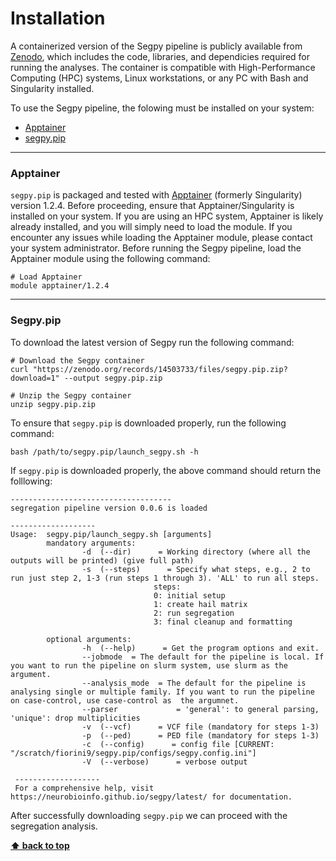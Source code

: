 # Installation
A containerized version of the Segpy pipeline is publicly available from [Zenodo](https://zenodo.org/records/14503733), which includes the code, libraries, and dependicies required for running the analyses. The container is compatible with High-Performance Computing (HPC) systems, Linux workstations, or any PC with Bash and Singularity installed.

To use the Segpy pipeline, the folowing must be installed on your system:

-  [Apptainer](#apptainer)
-  [segpy.pip](#segpypip)

 - - - -

### Apptainer
`segpy.pip` is packaged and tested with [Apptainer](https://apptainer.org/) (formerly Singularity) version 1.2.4. Before proceeding, ensure that Apptainer/Singularity is installed on your system. If you are using an HPC system, Apptainer is likely already installed, and you will simply need to load the module. If you encounter any issues while loading the Apptainer module, please contact your system administrator. Before running the Segpy pipeline, load the Apptainer module using the following command:

```
# Load Apptainer
module apptainer/1.2.4
```

 - - - -

### Segpy.pip
To download the latest version of Segpy run the following command:

```
# Download the Segpy container
curl "https://zenodo.org/records/14503733/files/segpy.pip.zip?download=1" --output segpy.pip.zip

# Unzip the Segpy container
unzip segpy.pip.zip
```

To ensure that `segpy.pip` is downloaded properly, run the following command:

```
bash /path/to/segpy.pip/launch_segpy.sh -h
```

If `segpy.pip` is downloaded properly, the above command should return the folllowing:

```
------------------------------------ 
segregation pipeline version 0.0.6 is loaded

------------------- 
Usage:  segpy.pip/launch_segpy.sh [arguments]
        mandatory arguments:
                -d  (--dir)      = Working directory (where all the outputs will be printed) (give full path) 
                -s  (--steps)      = Specify what steps, e.g., 2 to run just step 2, 1-3 (run steps 1 through 3). 'ALL' to run all steps.
                                steps:
                                0: initial setup
                                1: create hail matrix
                                2: run segregation
                                3: final cleanup and formatting

        optional arguments:
                -h  (--help)      = Get the program options and exit.
                --jobmode  = The default for the pipeline is local. If you want to run the pipeline on slurm system, use slurm as the argument. 
                --analysis_mode  = The default for the pipeline is analysing single or multiple family. If you want to run the pipeline on case-control, use case-control as  the argumnet. 
                --parser             = 'general': to general parsing, 'unique': drop multiplicities 
                -v  (--vcf)      = VCF file (mandatory for steps 1-3)
                -p  (--ped)      = PED file (mandatory for steps 1-3)
                -c  (--config)      = config file [CURRENT: "/scratch/fiorini9/segpy.pip/configs/segpy.config.ini"]
                -V  (--verbose)      = verbose output 
 
 ------------------- 
 For a comprehensive help, visit  https://neurobioinfo.github.io/segpy/latest/ for documentation. 
```

After successfully downloading `segpy.pip` we can proceed with the segregation analysis. 

**[⬆ back to top](#installation)**